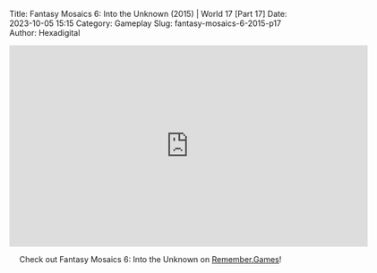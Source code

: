 Title: Fantasy Mosaics 6: Into the Unknown (2015) | World 17 [Part 17]
Date: 2023-10-05 15:15
Category: Gameplay
Slug: fantasy-mosaics-6-2015-p17
Author: Hexadigital

<center><iframe src="https://www.youtube.com/embed/ZvgiUu41j_c?feature=oembed" allow="accelerometer; autoplay; encrypted-media; gyroscope; picture-in-picture" width="640" height="360" frameborder="0"></iframe>

Check out Fantasy Mosaics 6: Into the Unknown on [Remember.Games](https://remember.games/game/6613/fantasy-mosaics-6-into-the-unknown/)!</center>